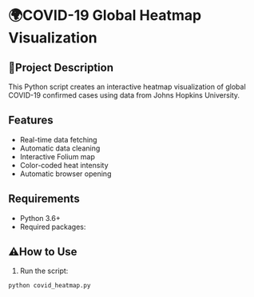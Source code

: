 # 🌍COVID-19 Global Heatmap Visualization

## 🗾Project Description
This Python script creates an interactive heatmap visualization of global COVID-19 confirmed cases using data from Johns Hopkins University.

## Features
- Real-time data fetching
- Automatic data cleaning
- Interactive Folium map
- Color-coded heat intensity
- Automatic browser opening

## Requirements
- Python 3.6+
- Required packages:

## ⚠️How to Use
1. Run the script:
 ```bash
 python covid_heatmap.py